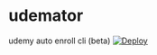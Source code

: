 # udemator
udemy auto enroll cli (beta)
[![Deploy](https://www.herokucdn.com/deploy/button.svg)](https://heroku.com/deploy)
